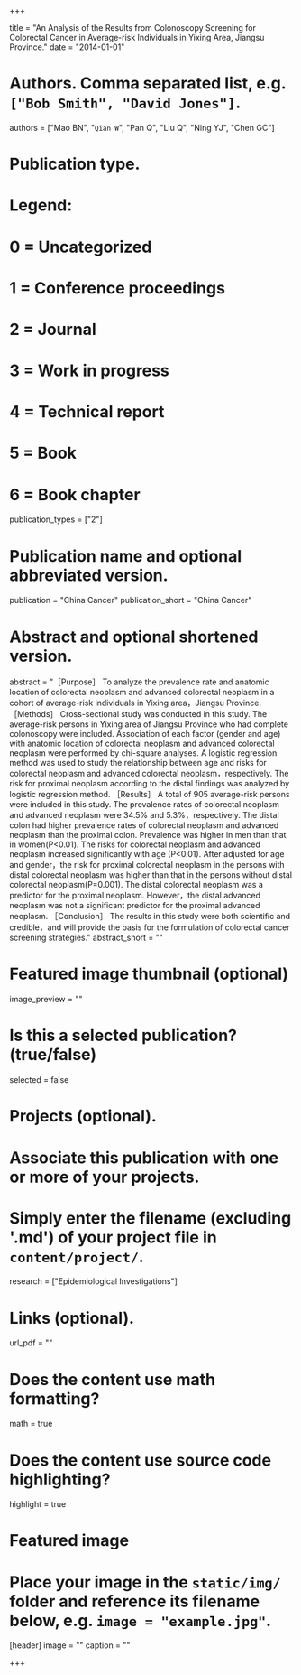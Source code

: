 +++


title = "An Analysis of the Results from Colonoscopy Screening for Colorectal Cancer in Average-risk Individuals in Yixing Area, Jiangsu Province."
date = "2014-01-01"

# Authors. Comma separated list, e.g. `["Bob Smith", "David Jones"]`.
authors = ["Mao BN", "`Qian W`", "Pan Q", "Liu Q", "Ning YJ", "Chen GC"]

# Publication type.
# Legend:
# 0 = Uncategorized
# 1 = Conference proceedings
# 2 = Journal
# 3 = Work in progress
# 4 = Technical report
# 5 = Book
# 6 = Book chapter
publication_types = ["2"]

# Publication name and optional abbreviated version.
publication = "China Cancer"
publication_short = "China Cancer"

# Abstract and optional shortened version.
abstract = "［Purpose］ To analyze the prevalence rate and anatomic location of colorectal neoplasm and advanced colorectal neoplasm in a cohort of average-risk individuals in Yixing area，Jiangsu Province. ［Methods］ Cross-sectional study was conducted in this study. The average-risk persons in Yixing area of Jiangsu Province who had complete colonoscopy were included. Association of each factor (gender and age) with anatomic location of colorectal neoplasm and advanced colorectal neoplasm were performed by chi-square analyses. A logistic regression method was used to study the relationship between age and risks for colorectal neoplasm and advanced colorectal neoplasm，respectively. The risk for proximal neoplasm according to the distal findings was analyzed by logistic regression method. ［Results］ A total of 905 average-risk persons were included in this study. The prevalence rates of colorectal neoplasm and advanced neoplasm were 34.5% and 5.3%，respectively. The distal colon had higher prevalence rates of colorectal neoplasm and advanced neoplasm than the proximal colon. Prevalence was higher in men than that in women(P<0.01). The risks for colorectal neoplasm and advanced neoplasm increased significantly with age (P<0.01). After adjusted for age and gender，the risk for proximal colorectal neoplasm in the persons with distal colorectal neoplasm was higher than that in the persons without distal colorectal neoplasm(P=0.001). The distal colorectal neoplasm was a predictor for the proximal neoplasm. However，the distal advanced neoplasm was not a significant predictor for the proximal advanced neoplasm. ［Conclusion］ The results in this study were both scientific and credible，and will provide the basis for the formulation of colorectal cancer screening strategies."
abstract_short = ""

# Featured image thumbnail (optional)
image_preview = ""

# Is this a selected publication? (true/false)
selected = false

# Projects (optional).
#   Associate this publication with one or more of your projects.
#   Simply enter the filename (excluding '.md') of your project file in `content/project/`.
research = ["Epidemiological Investigations"]

# Links (optional).
url_pdf = ""


# Does the content use math formatting?
math = true

# Does the content use source code highlighting?
highlight = true

# Featured image
# Place your image in the `static/img/` folder and reference its filename below, e.g. `image = "example.jpg"`.
[header]
image = ""
caption = ""

+++

